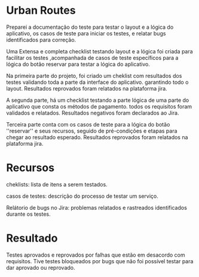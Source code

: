 

# Urban Routes 

Preparei a documentação do teste para testar o layout e a lógica do aplicativo, os casos de teste para iniciar os testes, e relatar bugs identificados para correção.

Uma Extensa e completa checklist testando layout e a lógica foi criada para facilitar os testes ,acompanhada de casos de teste específicos para a lógica do botão reservar para testar a lógica do aplicativo.

Na primeira parte do projeto, foi criado um cheklist com resultados dos testes validando toda a parte da interface do aplicativo. garantindo todo o layout. Resultados reprovados foram relatados na plataforma jira.

A segunda parte, há um checklist testando a parte lógica de uma parte do aplicativo que consta os métodos de pagamento. todos os requisitos foram validados e relatados. Resultados negativos foram declarados ao Jira.

Terceira parte conta com os casos de teste para a lógica do botão ''reservar'' e seus recursos, seguido de pré-condições e etapas para chegar  ao resultado esperado. Resultados reprovados foram relatados na plataforma jira. 


# Recursos
cheklists: lista de itens a serem testados.

casos de testes: descrição do processo de testar um serviço.

Relátorio de bugs no Jira: problemas relatados e rastreados identificados durante os testes.

# Resultado
Testes aprovados e reprovados por falhas que estão em desacordo com requisitos.
Tive testes bloqueados por bugs que não foi possível testar para dar aprovado ou reprovado.

